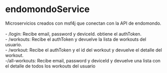 # endomondoService
Microservicios creados con msf4j que conectan con la API de endomondo.<br><br>
	- /login: Recibe email, password y deviceId. obtiene el authToken.<br>
	- /workouts: Recibe el authToken y devuelve la lista de workouts del usuario.<br>
	- /workout: Recibe el authToken y el id del workout y devuelve el detalle del workout.<br>
	-/all-workouts: Recibe email, password y deviceId y devuelve una lista con el detalle de todos los workouts del usuario<br>
